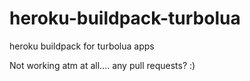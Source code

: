 heroku-buildpack-turbolua
=========================

heroku buildpack for turbolua apps


Not working atm at all.... any pull requests? :)
